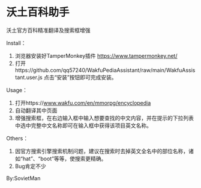 # 沃土百科助手
沃土官方百科精准翻译及搜索框增强

Install：
1. 浏览器安装好TamperMonkey插件 https://www.tampermonkey.net/
2. 打开https://github.com/qq57240/WakfuPediaAssistant/raw/main/WakfuAssistant.user.js 点击“安装”按钮即可完成安装。

Usage：
1. 打开https://www.wakfu.com/en/mmorpg/encyclopedia
2. 自动翻译其中页面
3. 增强搜索框，在右边输入框中输入想要查找的中文内容，并在提示的下拉列表中选中完整中文名称即可在输入框中获得该项目英文名称。

Others：
1. 因官方搜索引擎搜索机制问题，建议在搜索时去掉英文全名中的部位名称，诸如“hat”、“boot”等等，使搜索更精确。
2. Bug肯定不少

By:SovietMan
